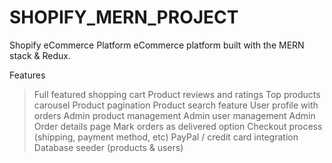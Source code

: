 # SHOPIFY_MERN_PROJECT
Shopify eCommerce Platform
eCommerce platform built with the MERN stack & Redux.


Features

>Full featured shopping cart
>Product reviews and ratings
>Top products carousel
>Product pagination
>Product search feature
>User profile with orders
>Admin product management
>Admin user management
>Admin Order details page
>Mark orders as delivered option
>Checkout process (shipping, payment method, etc)
>PayPal / credit card integration
>Database seeder (products & users)
